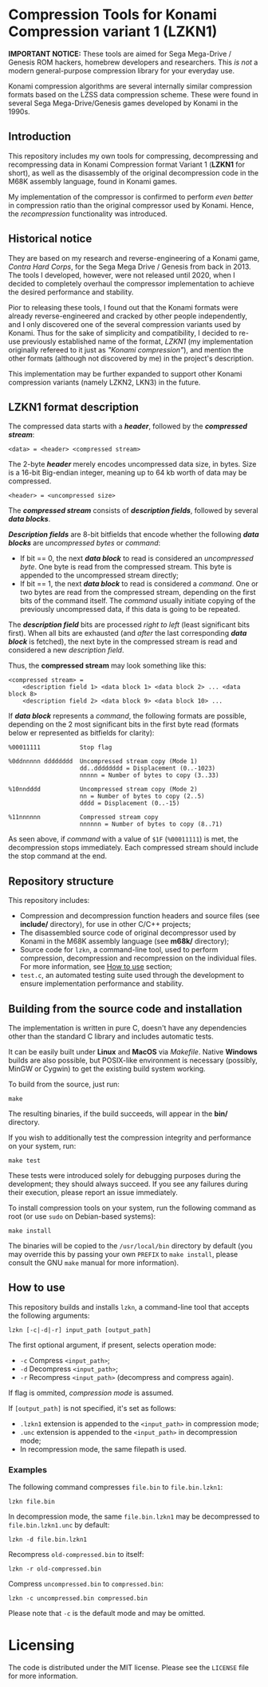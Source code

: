 
# Compression Tools for Konami Compression variant 1 (LZKN1)

**IMPORTANT NOTICE:** 
These tools are aimed for Sega Mega-Drive / Genesis ROM hackers, homebrew developers and researchers. This *is not* a modern general-purpose compression library for your everyday use.

Konami compression algorithms are several internally similar compression formats based on the LZSS data compression scheme. These were found in several Sega Mega-Drive/Genesis games developed by Konami in the 1990s.


## Introduction

This repository includes my own tools for compressing, decompressing and recompressing data in Konami Compression format Variant 1 (__LZKN1__ for short), as well as the disassembly of the original decompression code in the M68K assembly language, found in Konami games.

My implementation of the compressor is confirmed to perform _even better_ in compression ratio than the original compressor used by Konami. 
Hence, the _recompression_ functionality was introduced.



## Historical notice

They are based on my research and reverse-engineering of a Konami game, _Contra Hard Corps_, for the Sega Mega Drive / Genesis from back in 2013. The tools I developed, however, were not released until 2020, when I decided to completely overhaul the compressor implementation to achieve the desired performance and stability.

Pior to releasing these tools, I found out that the Konami formats were already reverse-engineered and cracked by other people independently, and I only discovered one of the several compression variants used by Konami. Thus for the sake of simplicity and compatibility, I decided to re-use previously established name of the format, _LZKN1_ (my implementation originally refereed to it just as _"Konami compression"_), and mention the other formats (although not discovered by me) in the project's description.

This implementation may be further expanded to support other Konami compression variants (namely LZKN2, LKN3) in the future.

## LZKN1 format description

The compressed data starts with a ***header***, followed by the ***compressed stream***:

	<data> = <header> <compressed stream>

The 2-byte ***header*** merely encodes uncompressed data size, in bytes. Size is a 16-bit Big-endian integer, meaning up to 64 kb worth of data may be compressed.

	<header> = <uncompressed size>

The ***compressed stream*** consists of ***description fields***, followed by several ***data blocks***.

***Description fields*** are 8-bit bitfields that encode whether the following ***data blocks*** are *uncompressed bytes* or *command*:

* If bit == 0, the next ***data block*** to read is considered an *uncompressed byte*. One byte is read from the compressed stream. This byte is appended to the uncompressed stream directly;
* If bit == 1, the next ***data block*** to read is considered a *command*. One or two bytes are read from the compressed stream, depending on the first bits of the command itself. The *command* usually initiate copying of the previously uncompressed data, if this data is going to be repeated.

The ***description field*** bits are processed _right to left_ (least significant bits first).
When all bits are exhausted (and _after_ the last corresponding ***data block*** is fetched), the next byte in the compressed stream is read and considered a new *description field*.

Thus, the **compressed stream** may look something like this:

	<compressed stream> = 
		<description field 1> <data block 1> <data block 2> ... <data block 8> 
		<description field 2> <data block 9> <data block 10> ...

If ***data block*** represents a *command*, the following formats are possible, depending on the 2 most significant bits in the first byte read (formats below er represented as bitfields for clarity):

	%00011111			Stop flag

	%0ddnnnnn dddddddd	Uncompressed stream copy (Mode 1)
						dd..dddddddd = Displacement (0..-1023)
						nnnnn = Number of bytes to copy (3..33)
	
	%10nndddd			Uncompressed stream copy (Mode 2)
						nn = Number of bytes to copy (2..5)
						dddd = Displacement (0..-15)
				
	%11nnnnnn			Compressed stream copy
						nnnnnn = Number of bytes to copy (8..71)

As seen above, if *command* with a value of `$1F` (`%00011111`) is met, the decompression stops immediately. Each compressed stream should include the stop command at the end.


## Repository structure

This repository includes:

* Compression and decompression function headers and source files (see __include/__ directory), for use in other C/C++ projects;
* The disassembled source code of original decompressor used by Konami in the M68K assembly language (see __m68k/__ directory);
* Source code for `lzkn`, a command-line tool, used to perform compression, decompression and recompression on the individual files. For more information, see [How to use](#How-to-use) section;
* `test.c`, an automated testing suite used through the development to ensure implementation performance and stability.


## Building from the source code and installation

The implementation is written in pure C, doesn't have any dependencies other than the standard C library and includes automatic tests.

It can be easily built under __Linux__ and __MacOS__ via _Makefile_. Native __Windows__ builds are also possible, but POSIX-like environment is necessary (possibly, MinGW or Cygwin) to get the existing build system working.

To build from the source, just run:

	make

The resulting binaries, if the build succeeds, will appear in the __bin/__ directory.

If you wish to additionally test the compression integrity and performance on your system, run: 

	make test

These tests were introduced solely for debugging purposes during the development; they should always succeed. If you see any failures during their execution, please report an issue immediately.

To install compression tools on your system, run the following command as root (or use `sudo` on Debian-based systems):

	make install

The binaries will be copied to the `/usr/local/bin` directory by default (you may override this by passing your own `PREFIX` to `make install`, please consult the GNU `make` manual for more information).


## How to use

This repository builds and installs `lzkn`, a command-line tool that accepts the following arguments:

	lzkn [-c|-d|-r] input_path [output_path]

The first optional argument, if present, selects operation mode:
* `-c`	Compress `<input_path>`;
* `-d`	Decompress `<input_path>`;
* `-r`	Recompress `<input_path>` (decompress and compress again).

If flag is ommited, _compression mode_ is assumed.

If `[output_path]` is not specified, it's set as follows:
* `.lzkn1` extension is appended to the `<input_path>` in compression mode;
* `.unc` extension is appended to the `<input_path>` in decompression mode;
* In recompression mode, the same filepath is used.

### Examples

The following command compresses `file.bin` to `file.bin.lzkn1`:

	lzkn file.bin

In decompression mode, the same `file.bin.lzkn1` may be decompressed to `file.bin.lzkn1.unc` by default:

	lzkn -d file.bin.lzkn1

Recompress `old-compressed.bin` to itself:

	lzkn -r old-compressed.bin

Compress `uncompressed.bin` to `compressed.bin`:

	lzkn -c uncompressed.bin compressed.bin

Please note that `-c` is the default mode and may be omitted.


# Licensing

The code is distributed under the MIT license. Please see the `LICENSE` file for more information.
